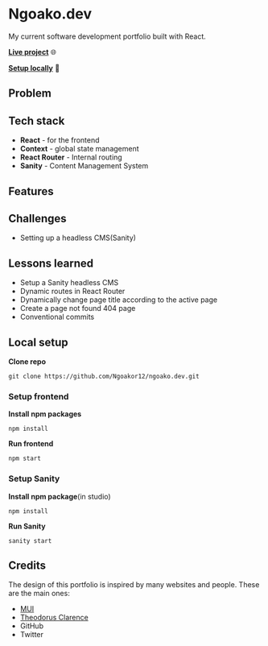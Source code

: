 # Ngoako.dev
My current software development portfolio built with React.

[**Live project**](https://www.ngoako.dev/) 🌐

[**Setup locally**](#local-setup) 🔧

## Problem

## Tech stack
- **React** - for the frontend
- **Context** - global state management
- **React Router** - Internal routing
- **Sanity** - Content Management System

## Features

## Challenges
- Setting up a headless CMS(Sanity)

## Lessons learned
- Setup a Sanity headless CMS
- Dynamic routes in React Router
- Dynamically change page title according to the active page
- Create a page not found 404 page
- Conventional commits

## Local setup
**Clone repo**
```
git clone https://github.com/Ngoakor12/ngoako.dev.git
```
### Setup frontend
**Install npm packages**
```
npm install
```
**Run frontend**
```
npm start
```
### Setup Sanity
**Install npm package**(in studio)
```
npm install
```
**Run Sanity**
```
sanity start
```

## Credits
The design of this portfolio is inspired by many websites and people. These are the main ones:
- [MUI](https://mui.com/)
- [Theodorus Clarence](https://theodorusclarence.com/)
- GitHub
- Twitter
